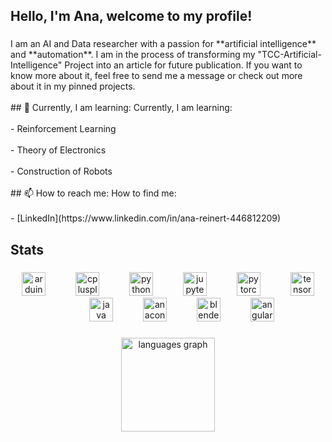 <h2 align="left">Hello, I'm Ana, welcome to my profile!</h2>

###

<p align="left">I am an AI and Data researcher with a passion for **artificial intelligence** and **automation**. I am in the process of transforming my "TCC-Artificial-Intelligence" Project into an article for future publication. If you want to know more about it, feel free to send me a message or check out more about it in my pinned projects.<br><br>## 🌱 Currently, I am learning: Currently, I am learning:<br><br>- Reinforcement Learning<br><br>- Theory of Electronics<br><br>- Construction of Robots<br><br>## 📫 How to reach me: How to find me:<br><br>- [LinkedIn](https://www.linkedin.com/in/ana-reinert-446812209)</p>

###

<h2 align="left">Stats</h2>

###

<div align="center">
  <img src="https://cdn.jsdelivr.net/gh/devicons/devicon/icons/arduino/arduino-original.svg" height="38" alt="arduino logo"  />
  <img width="40" />
  <img src="https://cdn.jsdelivr.net/gh/devicons/devicon/icons/cplusplus/cplusplus-original.svg" height="38" alt="cplusplus logo"  />
  <img width="40" />
  <img src="https://cdn.jsdelivr.net/gh/devicons/devicon/icons/python/python-original.svg" height="38" alt="python logo"  />
  <img width="40" />
  <img src="https://cdn.jsdelivr.net/gh/devicons/devicon/icons/jupyter/jupyter-original.svg" height="38" alt="jupyter logo"  />
  <img width="40" />
  <img src="https://cdn.jsdelivr.net/gh/devicons/devicon/icons/pytorch/pytorch-original.svg" height="38" alt="pytorch logo"  />
  <img width="40" />
  <img src="https://cdn.jsdelivr.net/gh/devicons/devicon/icons/tensorflow/tensorflow-original.svg" height="38" alt="tensorflow logo"  />
  <img width="40" />
  <img src="https://cdn.jsdelivr.net/gh/devicons/devicon/icons/java/java-original.svg" height="38" alt="java logo"  />
  <img width="40" />
  <img src="https://cdn.jsdelivr.net/gh/devicons/devicon/icons/anaconda/anaconda-original.svg" height="38" alt="anaconda logo"  />
  <img width="40" />
  <img src="https://cdn.jsdelivr.net/gh/devicons/devicon/icons/blender/blender-original.svg" height="38" alt="blender logo"  />
  <img width="40" />
  <img src="https://cdn.jsdelivr.net/gh/devicons/devicon/icons/angularjs/angularjs-original.svg" height="38" alt="angularjs logo"  />
</div>

###

<div align="center">
  <img src="https://github-readme-stats.vercel.app/api/top-langs?username=AnaReinert&locale=en&hide_title=false&layout=compact&card_width=320&langs_count=5&theme=vue&hide_border=true&order=2&custom_title=Most%20Used%20Languages%20-%20Projects" height="150" alt="languages graph"  />
</div>

###
